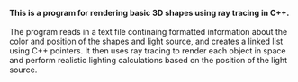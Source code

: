 **This is a program for rendering basic 3D shapes using ray tracing in C++.** <br>
<br>
The program reads in a text file continaing formatted information about the color and position of the shapes and light source, and creates a linked list using C++ pointers. It then uses ray tracing to render each object in space and perform realistic lighting calculations based on the position of the light source. <br> <br>
